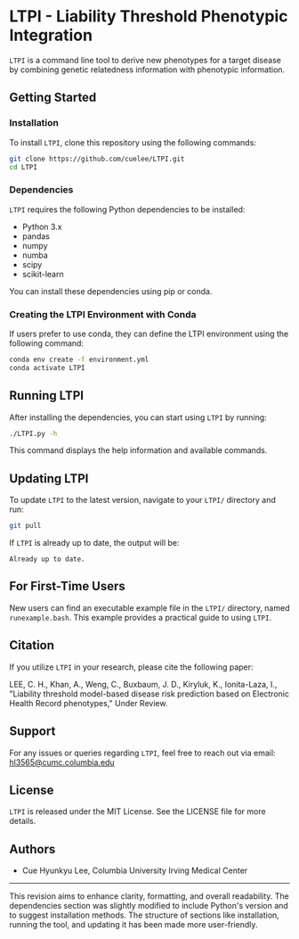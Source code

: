 # LTPI - Liability Threshold Phenotypic Integration

`LTPI` is a command line tool to derive new phenotypes for a target disease by combining genetic relatedness information with phenotypic information.

## Getting Started

### Installation

To install `LTPI`, clone this repository using the following commands:

```bash
git clone https://github.com/cuelee/LTPI.git
cd LTPI
```

### Dependencies

`LTPI` requires the following Python dependencies to be installed:

- Python 3.x
- pandas
- numpy
- numba
- scipy
- scikit-learn

You can install these dependencies using pip or conda.

### Creating the LTPI Environment with Conda

If users prefer to use conda, they can define the LTPI environment using the following command:

```bash
conda env create -f environment.yml
conda activate LTPI
```

## Running LTPI

After installing the dependencies, you can start using `LTPI` by running:

```bash
./LTPI.py -h
```

This command displays the help information and available commands.

## Updating LTPI

To update `LTPI` to the latest version, navigate to your `LTPI/` directory and run:

```bash
git pull
```

If `LTPI` is already up to date, the output will be:

```
Already up to date.
```

## For First-Time Users

New users can find an executable example file in the `LTPI/` directory, named `runexample.bash`. This example provides a practical guide to using `LTPI`.

## Citation

If you utilize `LTPI` in your research, please cite the following paper:

LEE, C. H., Khan, A., Weng, C., Buxbaum, J. D., Kiryluk, K., Ionita-Laza, I., "Liability threshold model-based disease risk prediction based on Electronic Health Record phenotypes," Under Review.

## Support

For any issues or queries regarding `LTPI`, feel free to reach out via email: hl3565@cumc.columbia.edu

## License 

`LTPI` is released under the MIT License. See the LICENSE file for more details.

## Authors

- Cue Hyunkyu Lee, Columbia University Irving Medical Center

---

This revision aims to enhance clarity, formatting, and overall readability. The dependencies section was slightly modified to include Python's version and to suggest installation methods. The structure of sections like installation, running the tool, and updating it has been made more user-friendly.
